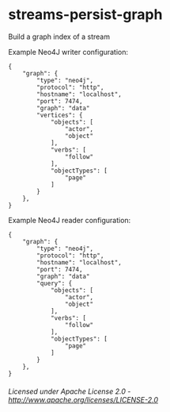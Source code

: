 streams-persist-graph
=====================

Build a graph index of a stream

Example Neo4J writer configuration:

    {
        "graph": {
            "type": "neo4j",
            "protocol": "http",
            "hostname": "localhost",
            "port": 7474,
            "graph": "data"
            "vertices": {
                "objects": [
                    "actor",
                    "object"
                ],
                "verbs": [
                    "follow"
                ],
                "objectTypes": [
                    "page"
                ]
            }
        },
    }

Example Neo4J reader configuration:

    {
        "graph": {
            "type": "neo4j",
            "protocol": "http",
            "hostname": "localhost",
            "port": 7474,
            "graph": "data"
            "query": {
                "objects": [
                    "actor",
                    "object"
                ],
                "verbs": [
                    "follow"
                ],
                "objectTypes": [
                    "page"
                ]
            }
        },
    }

###### Licensed under Apache License 2.0 - http://www.apache.org/licenses/LICENSE-2.0
